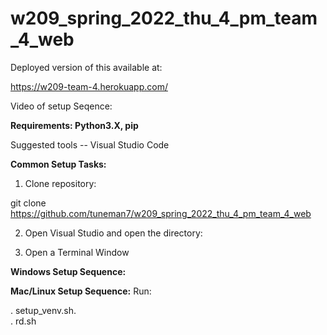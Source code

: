 # w209_spring_2022_thu_4_pm_team_4_web

Deployed version of this available at:

https://w209-team-4.herokuapp.com/

Video of setup Seqence:

**Requirements: Python3.X, pip**

Suggested tools -- Visual Studio Code

**Common Setup Tasks:**

1. Clone repository:

git clone https://github.com/tuneman7/w209_spring_2022_thu_4_pm_team_4_web

2. Open Visual Studio and open the directory:

3.  Open a Terminal Window 

**Windows Setup Sequence:**

**Mac/Linux Setup Sequence:**
Run:

. setup_venv.sh.  
. rd.sh



